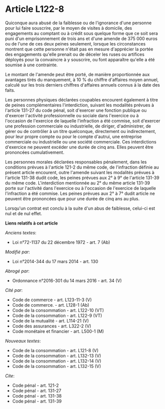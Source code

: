 # Article L122-8

Quiconque aura abusé de la faiblesse ou de l'ignorance d'une personne pour lui faire souscrire, par le moyen de visites à
domicile, des engagements au comptant ou à crédit sous quelque forme que ce soit sera puni d'un emprisonnement de trois ans
et d'une amende de 375 000 euros ou de l'une de ces deux peines seulement, lorsque les circonstances montrent que cette
personne n'était pas en mesure d'apprécier la portée des engagements qu'elle prenait ou de déceler les ruses ou artifices
déployés pour la convaincre à y souscrire, ou font apparaître qu'elle a été soumise à une contrainte. 

Le montant de l'amende peut être porté, de manière proportionnée aux avantages tirés du manquement, à 10 % du chiffre
d'affaires moyen annuel, calculé sur les trois derniers chiffres d'affaires annuels connus à la date des faits. 

Les personnes physiques déclarées coupables encourent également à titre de peines complémentaires l'interdiction, suivant les
modalités prévues à l'article 131-27 du code pénal, soit d'exercer une fonction publique ou d'exercer l'activité
professionnelle ou sociale dans l'exercice ou à l'occasion de l'exercice de laquelle l'infraction a été commise, soit
d'exercer une profession commerciale ou industrielle, de diriger, d'administrer, de gérer ou de contrôler à un titre
quelconque, directement ou indirectement, pour leur propre compte ou pour le compte d'autrui, une entreprise commerciale ou
industrielle ou une société commerciale. Ces interdictions d'exercice ne peuvent excéder une durée de cinq ans. Elles peuvent
être prononcées cumulativement. 

Les personnes morales déclarées responsables pénalement, dans les conditions prévues à l'article 121-2 du même code, de
l'infraction définie au présent article encourent, outre l'amende suivant les modalités prévues à l'article 131-38 dudit
code, les peines prévues aux 2° à 9° de l'article 131-39 du même code. L'interdiction mentionnée au 2° du même article 131-39
porte sur l'activité dans l'exercice ou à l'occasion de l'exercice de laquelle l'infraction a été commise. Les peines prévues
aux 2° à 7° dudit article ne peuvent être prononcées que pour une durée de cinq ans au plus. 

Lorsqu'un contrat est conclu à la suite d'un abus de faiblesse, celui-ci est nul et de nul effet.

**Liens relatifs à cet article**

_Anciens textes_:

  - Loi n°72-1137 du 22 décembre 1972 - art. 7 (Ab)

_Modifié par_:

  - Loi n°2014-344 du 17 mars 2014 - art. 130

_Abrogé par_:

  - Ordonnance n°2016-301 du 14 mars 2016 - art. 34 (V)

_Cité par_:

  - Code de commerce - art. L123-11-3 (V)
  - Code de commerce. - art. L128-1 (Ab)
  - Code de la consommation - art. L122-10 (VT)
  - Code de la consommation - art. L122-9 (VT)
  - Code de la mutualité - art. L114-21 (V)
  - Code des assurances - art. L322-2 (V)
  - Code monétaire et financier - art. L500-1 (M)

_Nouveaux textes_:

  - Code de la consommation - art. L121-8 (V)
  - Code de la consommation - art. L132-13 (V)
  - Code de la consommation - art. L132-14 (V)
  - Code de la consommation - art. L132-15 (V)

_Cite_:

  - Code pénal - art. 121-2
  - Code pénal - art. 131-27
  - Code pénal - art. 131-38
  - Code pénal - art. 131-39
